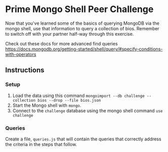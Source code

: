 # Prime Mongo Shell Peer Challenge

Now that you've learned some of the basics of querying MongoDB via the mongo shell, use that information to query a collection of bios. Remember to switch off with your partner half-way through this exercise.

Check out these docs for more advanced find queries https://docs.mongodb.org/getting-started/shell/query/#specify-conditions-with-operators

## Instructions

### Setup

1. Load the data using this command `mongoimport --db challenge --collection bios --drop --file bios.json`
2. Start the Mongo shell with `mongo`.
3. Connect to the `challenge` database using the mongo shell command `use challenge`

### Queries

Create a file, `queries.js` that will contain the queries that correctly address the criteria in the
steps that follow.
